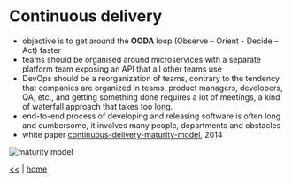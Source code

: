 # Continuous delivery

- objective is to get around the **OODA** loop (Observe – Orient - Decide – Act) faster
- teams should be organised around microservices with a separate platform team exposing an API that all other teams use
- DevOps should be a reorganization of teams, contrary to the tendency that companies are organized in teams, product managers, developers, QA, etc., and getting something done requires a lot of meetings, a kind of waterfall approach that takes too long.
- end-to-end process of developing and releasing software is often long and cumbersome, it involves many people, departments and obstacles
- white paper [continuous-delivery-maturity-model](https://developer.ibm.com/urbancode/docs/continuous-delivery-maturity-model/), 2014

![maturity model](https://res.infoq.com/articles/Continuous-Delivery-Maturity-Model/en/resources/fig1large.jpg)

[<<](../tools.md) | [home](../../README.md)